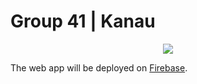 # Group 41 | Kanau
<p align="center">
  <img src="https://user-images.githubusercontent.com/55874439/112708300-1c1caf00-8eec-11eb-8537-66bb2d759e83.png" />
</p>

The web app will be deployed on [Firebase](https://firebase.google.com/).
